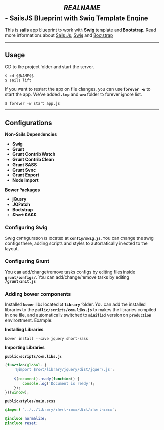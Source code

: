 ## **$$REALNAME$$ - SailsJS Blueprint with Swig Template Engine**

This is **sails** app blueprint to work with **Swig** template and **Bootstrap**.
Read more informations about [Sails Js](http://sailsjs.org), [Swig](http://paularmstrong.github.io/swig/) and [Bootstrap](http://getbootstrap.com)

***
## **Usage**

CD to the project folder and start the server.

```
$ cd $$NAME$$
$ sails lift
```

If you want to restart the app on file changes, you can use **`forever -w`** to start the app.
We've added **`.tmp`** and **`www`** folder to forever ignore list.

```
$ forever -w start app.js
```

***
## **Configurations**

**Non-Sails Dependencies**

* **Swig**
* **Grunt**
* **Grunt Contrib Watch**
* **Grunt Contrib Clean**
* **Grunt SASS**
* **Grunt Sync**
* **Grunt Export**
* **Node Import**

**Bower Packages**

* **jQuery**
* **JQPatch**
* **Bootstrap**
* **Short SASS**


### **Configuring Swig**

Swig configuration is located at **`config/swig.js`**. You can change the swig configs there, adding scripts and styles
to automatically injected to the layout.

### **Configuring Grunt**

You can add/change/remove tasks configs by editing files inside **`grunt/configs/`**.
You can add/change/remove tasks by editing **`/grunt/init.js`**
 
### **Adding bower components**

Installed **`bower`** libs located at **`library`** folder.
You can add the installed libraries to the **`public/scripts/com.libs.js`** to makes the libraries compiled in one file, and
automatically switched to **`minified`** version on **`production`** environtment. Example:

**Installing Libraries**

```
bower install --save jquery short-sass
```

**Importing Libraries**

**`public/scripts/com.libs.js`**

```js
(function(global) {
	'@import $root/library/jquery/dist/jquery.js';
	
	$(document).ready(function() {
		console.log('Document is ready');
	});
})(window);
```

**`public/styles/main.scss`**

```scss
@import '../../library/short-sass/dist/short-sass';

@include normalize;
@include reset;
```
